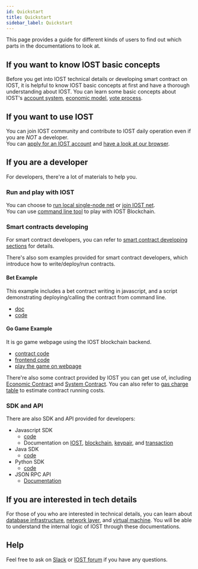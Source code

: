 ```yaml
---
id: Quickstart
title: Quickstart
sidebar_label: Quickstart
---
```


This page provides a guide for different kinds of users to find out which parts in the documentations to look at.

## If you want to know IOST basic concepts

Before you get into IOST technical details or developing smart contract on IOST, it is helpful to know IOST basic concepts at first and have a thorough understanding about IOST. You can learn some basic concepts about IOST's [account system](2-intro-of-iost/Account.md), [economic model](2-intro-of-iost/Economic-model.md), [vote process](2-intro-of-iost/Vote.md).



## If you want to use IOST

You can join IOST community and contribute to IOST daily operation even if you are *NOT* a developer.  
You can [apply for an IOST account](https://explorer.iost.io/applyIOST) and [have a look at our browser](http://47.244.109.92:8006/).

## If you are a developer

For developers, there're a lot of materials to help you.

### Run and play with IOST

You can choose to [run local single-node net](4-running-iost-node/LocalServer.md) or [join IOST net](4-running-iost-node/Deployment.md).   
You can use [command line tool](4-running-iost-node/iWallet.md) to play with IOST Blockchain.

### Smart contracts developing

For smart contract developers, you can refer to [smart contract developing sections](3-smart-contract/ContractStart.md) for details.   

There's also som examples provided for smart contract developers, which introduce how to write/deploy/run contracts.

#### Bet Example
This example includes a bet contract writing in javascript, and a script demonstrating deploying/calling the contract from command line.

* [doc](5-lucky-bet/LuckyBet.md)
* [code](https://github.com/iost-official/luckybet_sample)

#### Go Game Example
It is go game webpage using the IOST blockchain backend.   

* [contract code](https://github.com/iost-official/contracts/tree/master/demos)
* [frontend code](https://github.com/iost-official/gobang)
* [play the game on webpage](http://47.244.109.92:8001)

There're also some contract provided by IOST you can get use of, including [Economic Contract](6-reference/EconContract.md) and [System Contract](6-reference/SystemContract.md). You can also refer to [gas charge table](6-reference/GasChargeTable.md) to estimate contract running costs.

### SDK and API

There are also SDK and API provided for developers:

* Javascript SDK
	* [code](https://github.com/iost-official/iost.js)
	* Documentation on [IOST](7-iost-js/IOST-class.md), [blockchain](7-iost-js/Blockchain-class.md), [keypair](7-iost-js/KeyPair-class.md), and [transaction](7-iost-js/Transaction-class.md)
* Java SDK
	* [code](https://github.com/iost-official/java-sdk)
* Python SDK
	* [code](https://github.com/iost-official/pyost) 
* JSON RPC API
	* [Documentation](6-reference/API.md)

## If you are interested in tech details

For those of you who are interested in technical details, you can learn about [database infrastructure](2-intro-of-iost/Database.md), [network layer](2-intro-of-iost/Network-layer.md), and [virtual machine](2-intro-of-iost/VM.md). You will be able to understand the internal logic of IOST through these documentations.

## Help
Feel free to ask on [Slack](https://iost-community.slack.com) or [IOST forum](https://forum.iost.io) if you have any questions.
